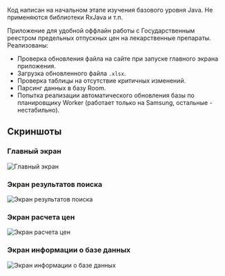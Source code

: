 

Код написан на начальном этапе изучения базового уровня Java. Не применяются библиотеки RxJava и т.п.

Приложение для удобной оффлайн работы с Государственным реестром предельных отпускных цен на лекарственные препараты. Реализованы:
- Проверка обновления файла на сайте при запуске главного экрана приложения.
- Загрузка обновленного файла `.xlsx`.
- Проверка таблицы на отсутствие критичных изменений.
- Парсинг данных в базу Room.
- Попытка реализации автоматического обновления базы по планировщику Worker (работает только на Samsung, остальные - нестабильно).

## Скриншоты

### Главный экран
![Главный экран](screenshots/Screenshot_2024-11-30-16-10-16-79_8ae7b337a6af061581b893e8a0541c92.jpg)

### Экран результатов поиска
![Экран результатов поиска](screenshots/Screenshot_2024-11-30-16-10-30-71_8ae7b337a6af061581b893e8a0541c92.jpg)

### Экран расчета цен
![Экран расчета цен](screenshots/Screenshot_2024-11-30-16-11-12-29_8ae7b337a6af061581b893e8a0541c92.jpg)

### Экран информации о базе данных
![Экран информации о базе данных](screenshots/Screenshot_2024-11-30-16-11-31-68_8ae7b337a6af061581b893e8a0541c92.jpg)
